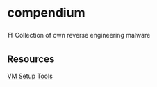 # compendium
⛩ Collection of own reverse engineering malware

## Resources
[VM Setup](https://github.com/Neotoxic-off/compendium/Resources/VMSetup.md)
[Tools](https://github.com/Neotoxic-off/compendium/Resources/Tools.md)
